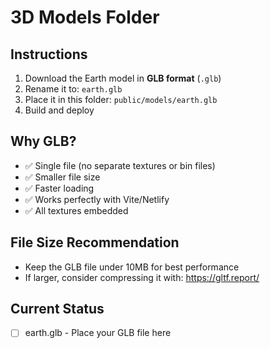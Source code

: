 # 3D Models Folder

## Instructions

1. Download the Earth model in **GLB format** (`.glb`)
2. Rename it to: `earth.glb`
3. Place it in this folder: `public/models/earth.glb`
4. Build and deploy

## Why GLB?

- ✅ Single file (no separate textures or bin files)
- ✅ Smaller file size
- ✅ Faster loading
- ✅ Works perfectly with Vite/Netlify
- ✅ All textures embedded

## File Size Recommendation

- Keep the GLB file under 10MB for best performance
- If larger, consider compressing it with: https://gltf.report/

## Current Status

- [ ] earth.glb - Place your GLB file here
